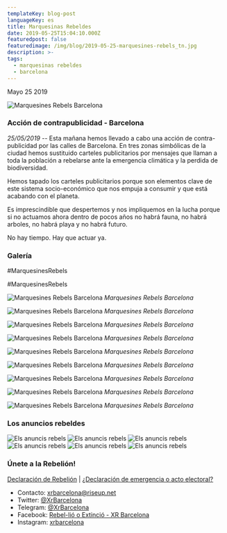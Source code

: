 ```yaml
---
templateKey: blog-post
languageKey: es
title: Marquesinas Rebeldes
date: 2019-05-25T15:04:10.000Z
featuredpost: false
featuredimage: /img/blog/2019-05-25-marquesines-rebels_tn.jpg
description: >-
tags:
  - marquesinas rebeldes
  - barcelona
---
```

Mayo 25 2019

![Marquesines Rebels Barcelona](/img/blog/2019-05-25-marquesines-rebels.jpg)

### Acción de contrapublicidad - Barcelona

*25/05/2019* -- Esta mañana hemos llevado a cabo una acción de contra-publicidad por las calles de Barcelona. En tres zonas simbólicas de la ciudad hemos sustituido carteles publicitarios por mensajes que llaman a toda la población a rebelarse ante la emergencia climática y la perdida de biodiversidad. 

Hemos tapado los carteles publicitarios porque son elementos clave de este sistema socio-económico que nos empuja a consumir y que está acabando con el planeta. 

Es imprescindible que despertemos y nos impliquemos en la lucha porque si no actuamos ahora dentro de pocos años no habrá fauna, no habrá arboles, no habrá playa y no habrá futuro. 

No hay tiempo. Hay que actuar ya.

### Galería

#MarquesinesRebels

#MarquesinesRebels

![Marquesines Rebels Barcelona](/img/blog/2019-05-25-marquesines-rebels_2.jpg)
_Marquesines Rebels Barcelona_

![Marquesines Rebels Barcelona](/img/blog/2019-05-25-marquesines-rebels_3.jpg)
_Marquesines Rebels Barcelona_

![Marquesines Rebels Barcelona](/img/blog/2019-05-25-marquesines-rebels_4.jpg)
_Marquesines Rebels Barcelona_

![Marquesines Rebels Barcelona](/img/blog/2019-05-25-marquesines-rebels_5.jpg)
_Marquesines Rebels Barcelona_

![Marquesines Rebels Barcelona](/img/blog/2019-05-25-marquesines-rebels_6.jpg)
_Marquesines Rebels Barcelona_

![Marquesines Rebels Barcelona](/img/blog/2019-05-25-marquesines-rebels_7.jpg)
_Marquesines Rebels Barcelona_

![Marquesines Rebels Barcelona](/img/blog/2019-05-25-marquesines-rebels_8.jpg)
_Marquesines Rebels Barcelona_

![Marquesines Rebels Barcelona](/img/blog/2019-05-25-marquesines-rebels_9.jpg)
_Marquesines Rebels Barcelona_

![Marquesines Rebels Barcelona](/img/blog/2019-05-25-marquesines-rebels_10.jpg)
_Marquesines Rebels Barcelona_

### Los anuncios rebeldes

<!-- ![Els anuncis rebels](https://youtu.be/-nw6yjLHW7E)
![Els anuncis rebels](https://youtu.be/WrdjopNwRd0) -->
![Els anuncis rebels](/img/blog/anuncis_rebels_1.jpg)
![Els anuncis rebels](/img/blog/anuncis_rebels_2.jpg)
![Els anuncis rebels](/img/blog/anuncis_rebels_3.jpg)
![Els anuncis rebels](/img/blog/anuncis_rebels_4.jpg)
![Els anuncis rebels](/img/blog/anuncis_rebels_5.jpg)
![Els anuncis rebels](/img/blog/anuncis_rebels_6.jpg)


### Únete a la Rebelión!

[Declaración de Rebelión](/es/blog/2019-01-28-declaracio-de-rebellio) | [¿Declaración de emergencia o acto electoral?](/es/blog/2019-05-14-declaracio-emergencia-o-acte-electoral)

-   Contacto: <xrbarcelona@riseup.net>
-   Twitter: [@XrBarcelona](https://twitter.com/XrBarcelona)
-   Telegram: [@XrBarcelona](https://t.me/XRBarcelona)
-   Facebook: [Rebel-lió o Extinció - XR Barcelona](https://m.facebook.com/Rebelli%C3%B3-o-Extinci%C3%B3-XR-Barcelona-294755854501544/)
-   Instagram: [xrbarcelona](https://www.instagram.com/xrbarcelona/)
